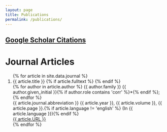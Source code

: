 ```yaml
---
layout: page
title: Publications
permalink: /publications/
---
```


<!-- # [ORCID: 0000-0003-4830-177X](http://orcid.org/0000-0003-4830-177X) -->

## [Google Scholar Citations](https://scholar.google.com/citations?view_op=list_works&hl=en&user=P6adsOMAAAAJ)

<!-- # [ACS 2016](http://connect.acspubs.org/2016Recap?elqTrackId=0196e8d97f6b49e0995f9f64a42165cd&elq=f031033ea41b4c2493dcd722728fa99a&elqaid=4311&elqat=1&elqCampaignId=1385) -->

# Journal Articles

<div class='panel-pub'>
<ol reversed>
{% for article in site.data.journal %}
    <li>
    <div class="title">
    <span class="title">{{ article.title }}</span>
    {% if article.fulltext %}
        <a title="fulltext" href="{{ site.url }}/downloads/journal/{{ thesis.fulltext }}"><i class="fa fa-file-pdf-o"></i></a>
    {% endif %}
    </div>
    <div class='author'>
    {% for author in article.author %}
        <span class='{{ author.role }}'>{{ author.family }} {{ author.given_initial }}{% if author.role contains 'corr' %}*{% endif %}; </span>
    {% endfor %}
    </div>
    <div class="pubinfo">
    <span class="source">{{ article.journal.abbreviation }} </span><span class="year">{{ article.year }}, </span><span class="volume">{{ article.volume }}, </span><span class="page">{{ article.page }}.</span>{% if article.language != 'english' %}<span class="language"> (In {{ article.language }})</span>{% endif %}
    </div>
    <div class="url">
        <a href="{{ article.URL }}">{{ article.URL }}</a>
    </div>
    </li>
{% endfor %}
</ol>
</div>


